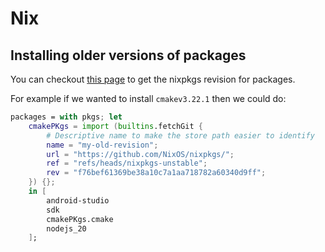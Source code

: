 # Nix

## Installing older versions of packages

You can checkout [this page](https://lazamar.co.uk/nix-versions/) to get the
nixpkgs revision for packages.

For example if we wanted to install `cmakev3.22.1` then we could do:

```nix
packages = with pkgs; let
    cmakePKgs = import (builtins.fetchGit {
        # Descriptive name to make the store path easier to identify
        name = "my-old-revision";
        url = "https://github.com/NixOS/nixpkgs/";
        ref = "refs/heads/nixpkgs-unstable";
        rev = "f76bef61369be38a10c7a1aa718782a60340d9ff";
    }) {};
    in [
        android-studio
        sdk
        cmakePKgs.cmake
        nodejs_20
    ];
```

